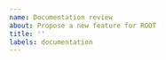 ```yaml
---
name: Documentation review
about: Propose a new feature for ROOT
title: ''
labels: documentation
---
```

